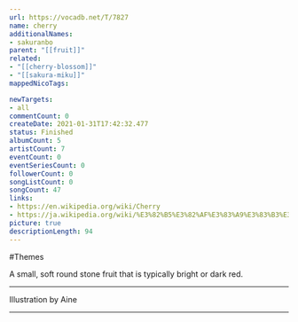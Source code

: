 ```yaml
---
url: https://vocadb.net/T/7827
name: cherry
additionalNames: 
- sakuranbo
parent: "[[fruit]]"
related:
- "[[cherry-blossom]]"
- "[[sakura-miku]]"
mappedNicoTags:

newTargets:
- all
commentCount: 0
createDate: 2021-01-31T17:42:32.477
status: Finished
albumCount: 5
artistCount: 7
eventCount: 0
eventSeriesCount: 0
followerCount: 0
songListCount: 0
songCount: 47
links: 
- https://en.wikipedia.org/wiki/Cherry
- https://ja.wikipedia.org/wiki/%E3%82%B5%E3%82%AF%E3%83%A9%E3%83%B3%E3%83%9C
picture: true
descriptionLength: 94
---
```


#Themes

A small, soft round stone fruit that is typically bright or dark red.
___
Illustration by Aine

---

